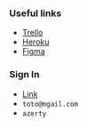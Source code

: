 ### Useful links
- [Trello](https://trello.com/c/Uz7b1HVI/1-home-page)
- [Heroku](https://fnnd-and-trust.herokuapp.com/)
- [Figma](https://www.figma.com/file/qNuptgleXqXbI2diXla2zQ/Nanana?node-id=1%3A69)

### Sign In

- [Link](https://payalert.herokuapp.com/users/sign_in)
- `toto@mgail.com`
- `azerty`
